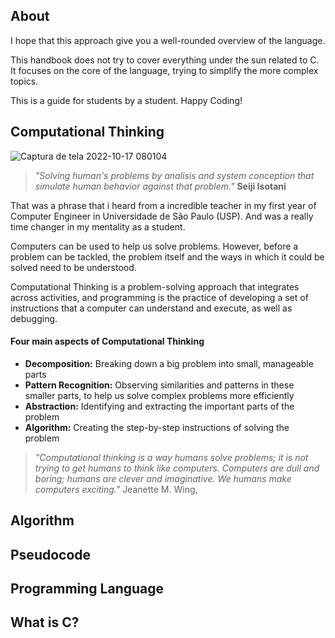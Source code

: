 

## About
I hope that this approach give you a well-rounded overview of the language.

This handbook does not try to cover everything under the sun related to C. It focuses on the core of the language, trying to simplify the more complex topics.

This is a guide for students by a student. Happy Coding!

## Computational Thinking

![Captura de tela 2022-10-17 080104](https://user-images.githubusercontent.com/102708433/196161183-4fde61f9-a192-4cbf-8c47-3a364e8e9eb3.png)

> *"Solving human's problems by analisis and system conception that simulate human behavior against that problem."*
> **Seiji Isotani**

That was a phrase that i heard from a incredible teacher in my first year of Computer Engineer in Universidade de São Paulo (USP). And was a really time changer in my mentality as a student.

Computers can be used to help us solve problems. However, before a problem can be tackled, the problem itself and the ways in which it could be solved need to be understood.

Computational Thinking is a problem-solving approach that integrates across activities, and programming is the practice of developing a set of instructions that a computer can understand and execute, as well as debugging.

#### Four main aspects of Computational Thinking

* **Decomposition:** Breaking down a big problem into small, manageable parts
* **Pattern Recognition:** Observing similarities and patterns in these smaller parts, to help us solve complex problems more efficiently
* **Abstraction:** Identifying and extracting the important parts of the problem
* **Algorithm:** Creating the step-by-step instructions of solving the problem

> *"Computational thinking is a way humans solve problems; it is not trying to get humans to think like computers. Computers are dull and boring; humans are clever and imaginative. We humans make computers exciting."* Jeanette M. Wing,

## Algorithm

## Pseudocode

## Programming Language

## What is C?

